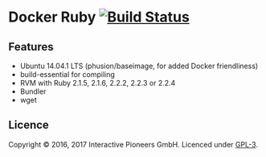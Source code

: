 # Docker Ruby [![Build Status](https://travis-ci.org/interactive-pioneers/docker-ruby.svg?branch=master)](https://travis-ci.org/interactive-pioneers/docker-ruby)

## Features

- Ubuntu 14.04.1 LTS (phusion/baseimage, for added Docker friendliness)
- build-essential for compiling
- RVM with Ruby 2.1.5, 2.1.6, 2.2.2, 2.2.3 or 2.2.4
- Bundler
- wget

## Licence

Copyright © 2016, 2017 Interactive Pioneers GmbH. Licenced under [GPL-3](LICENSE).
